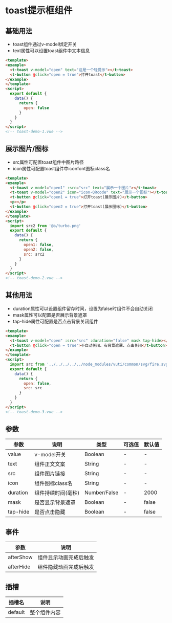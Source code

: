 # toast提示框组件

## 基础用法
+ toast组件通过v-model绑定开关
+ text属性可以设置toast组件中文本信息
```html
<template>
<example>
  <t-toast v-model="open" text="这是一个轻提示"></t-toast>
  <t-button @click="open = true">打开toast</t-button>
</example>
</template>
<script>
  export default {
    data() {
      return {
        open: false
      }
    }
  }
</script>
<!-- toast-demo-1.vue -->
```

## 展示图片/图标
+ src属性可配置toast组件中图片路径
+ icon属性可配置toast组件中iconfont图标class名
```html
<template>
<example>
  <t-toast v-model="open1" :src="src" text="展示一个图片"></t-toast>
  <t-toast v-model="open2" icon="icon-QRcode" text="展示一个图标"></t-toast>
  <t-button @click="open1 = true">打开toast(展示图片)</t-button>
  <p></p>
  <t-button @click="open2 = true">打开toast(展示图标)</t-button>
</example>
</template>
<script>
  import src2 from '@a/turbo.png'
  export default {
    data() {
      return {
        open1: false,
        open2: false,
        src: src2
      }
    }
  } 
</script>
<!-- toast-demo-2.vue -->
```

## 其他用法
+ duration属性可以设置组件留存时间，设置为false时组件不会自动关闭
+ mask属性可以配置是否展示背景遮罩
+ tap-hide属性可配置是否点击背景关闭组件
```html
<template>
<example>
  <t-toast v-model="open" :src="src" :duration="false" mask tap-hide></t-toast>
  <t-button @click="open = true">不自动关闭、有背景遮罩、点击关闭</t-button>
</example>
</template>
<script>
  import src from '../../../../../node_modules/vuti/common/svg/fire.svg'
  export default {
    data() {
      return {
        open: false,
        src: src
      }
    }
  } 
</script>
<!-- toast-demo-3.vue -->
```

## 参数
  | 参数      | 说明    | 类型      | 可选值       | 默认值   |
  |---------- |-------- |---------- |-------------  |-------- |
  | value     | v-model开关   | Boolean  |   -   |   -   |
  | text     | 组件正文文案   | String    | - |  -  |
  | src     | 组件图片链接   | String    | - |  -  |
  | icon     | 组件图标class名   | String    | - |  -  |
  | duration     | 组件持续时间(毫秒)   | Number/False    | - |  2000  |
  | mask     | 是否显示背景遮罩   | Boolean    | - |  false  |
  | tap-hide     | 是否点击隐藏   | Boolean    | - |  false  |

## 事件
  | 参数      | 说明    |
  |---------- |-------- |
  | afterShow     | 组件显示动画完成后触发   |
  | afterHide     | 组件隐藏动画完成后触发   |

## 插槽
  | 插槽名      | 说明    |
  |---------- |-------- |
  | default     | 整个组件内容   |
